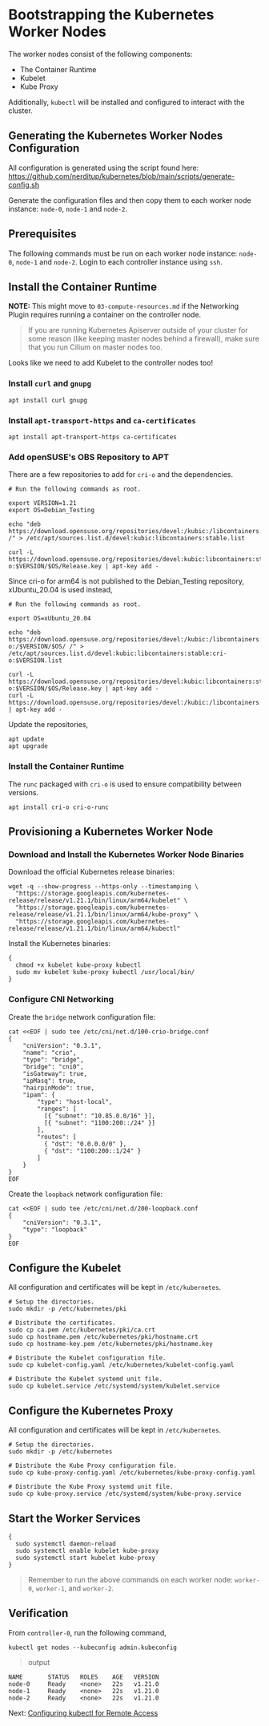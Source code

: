 # Bootstrapping the Kubernetes Worker Nodes

The worker nodes consist of the following components:
- The Container Runtime
- Kubelet
- Kube Proxy

Additionally, `kubectl` will be installed and configured to interact with the cluster.

## Generating the Kubernetes Worker Nodes Configuration

All configuration is generated using the script found here: 
https://github.com/nerditup/kubernetes/blob/main/scripts/generate-config.sh

Generate the configuration files and then copy them to each worker node instance: `node-0`, `node-1` and `node-2`. 

## Prerequisites

The following commands must be run on each worker node instance: `node-0`, `node-1` and `node-2`. Login to each controller instance using `ssh`.

## Install the Container Runtime

**NOTE:** This might move to `03-compute-resources.md` if the Networking Plugin requires running a container on the controller node.

> If you are running Kubernetes Apiserver outside of your cluster for some reason (like keeping master nodes behind a firewall), make sure that you run Cilium on master nodes too.

Looks like we need to add Kubelet to the controller nodes too!

### Install `curl` and `gnupg`

```
apt install curl gnupg
```

### Install `apt-transport-https` and `ca-certificates`

```
apt install apt-transport-https ca-certificates
```

### Add openSUSE's OBS Repository to APT

There are a few repositories to add for `cri-o` and the dependencies.

```
# Run the following commands as root.

export VERSION=1.21
export OS=Debian_Testing

echo "deb https://download.opensuse.org/repositories/devel:/kubic:/libcontainers:/stable/$OS/ /" > /etc/apt/sources.list.d/devel:kubic:libcontainers:stable.list

curl -L https://download.opensuse.org/repositories/devel:kubic:libcontainers:stable:cri-o:$VERSION/$OS/Release.key | apt-key add -
```

Since cri-o for arm64 is not published to the Debian_Testing repository, xUbuntu_20.04 is used instead,

```
# Run the following commands as root.

export OS=xUbuntu_20.04

echo "deb https://download.opensuse.org/repositories/devel:/kubic:/libcontainers:/stable:/cri-o:/$VERSION/$OS/ /" > /etc/apt/sources.list.d/devel:kubic:libcontainers:stable:cri-o:$VERSION.list

curl -L https://download.opensuse.org/repositories/devel:kubic:libcontainers:stable:cri-o:$VERSION/$OS/Release.key | apt-key add -
curl -L https://download.opensuse.org/repositories/devel:/kubic:/libcontainers:/stable/$OS/Release.key | apt-key add -
```

Update the repositories,

```
apt update
apt upgrade
```

### Install the Container Runtime

The `runc` packaged with `cri-o` is used to ensure compatibility between versions.

```
apt install cri-o cri-o-runc
```

## Provisioning a Kubernetes Worker Node

### Download and Install the Kubernetes Worker Node Binaries

Download the official Kubernetes release binaries:

```
wget -q --show-progress --https-only --timestamping \
  "https://storage.googleapis.com/kubernetes-release/release/v1.21.1/bin/linux/arm64/kubelet" \
  "https://storage.googleapis.com/kubernetes-release/release/v1.21.1/bin/linux/arm64/kube-proxy" \
  "https://storage.googleapis.com/kubernetes-release/release/v1.21.1/bin/linux/arm64/kubectl"
```

Install the Kubernetes binaries:

```
{
  chmod +x kubelet kube-proxy kubectl
  sudo mv kubelet kube-proxy kubectl /usr/local/bin/
}
```

### Configure CNI Networking

Create the `bridge` network configuration file:

```
cat <<EOF | sudo tee /etc/cni/net.d/100-crio-bridge.conf
{
    "cniVersion": "0.3.1",
    "name": "crio",
    "type": "bridge",
    "bridge": "cni0",
    "isGateway": true,
    "ipMasq": true,
    "hairpinMode": true,
    "ipam": {
        "type": "host-local",
        "ranges": [
          [{ "subnet": "10.85.0.0/16" }],
          [{ "subnet": "1100:200::/24" }]
        ],
        "routes": [
          { "dst": "0.0.0.0/0" },
          { "dst": "1100:200::1/24" }
        ]
    }
}
EOF
```

Create the `loopback` network configuration file:

```
cat <<EOF | sudo tee /etc/cni/net.d/200-loopback.conf
{
    "cniVersion": "0.3.1",
    "type": "loopback"
}
EOF
```

## Configure the Kubelet

All configuration and certificates will be kept in `/etc/kubernetes`.

```
# Setup the directories.
sudo mkdir -p /etc/kubernetes/pki

# Distribute the certificates.
sudo cp ca.pem /etc/kubernetes/pki/ca.crt
sudo cp hostname.pem /etc/kubernetes/pki/hostname.crt
sudo cp hostname-key.pem /etc/kubernetes/pki/hostname.key

# Distribute the Kubelet configuration file.
sudo cp kubelet-config.yaml /etc/kubernetes/kubelet-config.yaml

# Distribute the Kubelet systemd unit file.
sudo cp kubelet.service /etc/systemd/system/kubelet.service
```

## Configure the Kubernetes Proxy

All configuration and certificates will be kept in `/etc/kubernetes`.

```
# Setup the directories.
sudo mkdir -p /etc/kubernetes

# Distribute the Kube Proxy configuration file.
sudo cp kube-proxy-config.yaml /etc/kubernetes/kube-proxy-config.yaml

# Distribute the Kube Proxy systemd unit file.
sudo cp kube-proxy.service /etc/systemd/system/kube-proxy.service
```

## Start the Worker Services

```
{
  sudo systemctl daemon-reload
  sudo systemctl enable kubelet kube-proxy
  sudo systemctl start kubelet kube-proxy
}
```

> Remember to run the above commands on each worker node: `worker-0`, `worker-1`, and `worker-2`.

## Verification

From `controller-0`, run the following command,

```
kubectl get nodes --kubeconfig admin.kubeconfig
```

> output

```
NAME       STATUS   ROLES    AGE   VERSION
node-0     Ready    <none>   22s   v1.21.0
node-1     Ready    <none>   22s   v1.21.0
node-2     Ready    <none>   22s   v1.21.0
```

Next: [Configuring kubectl for Remote Access](10-configuring-kubectl.md)
